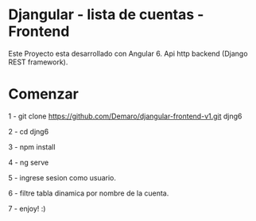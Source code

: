 # Djangular - lista de cuentas - Frontend

Este Proyecto esta desarrollado con Angular 6. 
Api http backend (Django REST framework).

# Comenzar

1 - git clone https://github.com/Demaro/djangular-frontend-v1.git djng6

2 - cd djng6 

3 - npm install 

4 - ng serve

5 - ingrese sesion como usuario.

6 - filtre tabla dinamica por nombre de la cuenta.

7 - enjoy! :)

